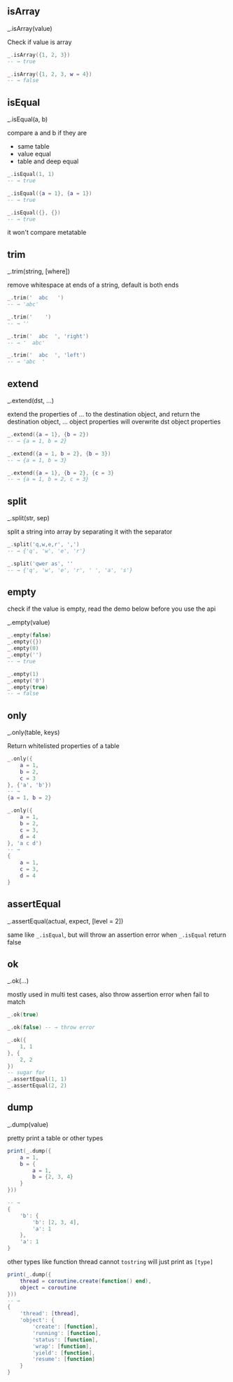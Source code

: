 isArray
---

_.isArray(value)

Check if value is array

```lua
_.isArray({1, 2, 3})
-- → true

_.isArray({1, 2, 3, w = 4})
-- → false
```

isEqual
---

_.isEqual(a, b)

compare a and b if they are

- same table
- value equal
- table and deep equal

```lua
_.isEqual(1, 1)
-- → true

_.isEqual({a = 1}, {a = 1})
-- → true

_.isEqual({}, {})
-- → true
```

it won't compare metatable


trim
---

_.trim(string, [where])

remove whitespace at ends of a string, default is both ends

```lua
_.trim('  abc   ')
-- → 'abc'

_.trim('    ')
-- → ''

_.trim('  abc  ', 'right')
-- → '  abc'

_.trim('  abc  ', 'left')
-- → 'abc  '
```


extend
---

_.extend(dst, ...)

extend the properties of ... to the destination object, and return the destination object, ... object properties will overwrite dst object properties

```lua
_.extend({a = 1}, {b = 2})
-- → {a = 1, b = 2}

_.extend({a = 1, b = 2}, {b = 3})
-- → {a = 1, b = 3}

_.extend({a = 1}, {b = 2}, {c = 3}
-- → {a = 1, b = 2, c = 3}
```

split
---

_.split(str, sep)

split a string into array by separating it with the separator

```lua
_.split('q,w,e,r', ',')
-- → {'q', 'w', 'e', 'r'}

_.split('qwer as', ''
-- → {'q', 'w', 'e', 'r', ' ', 'a', 's'}
```

empty
---

check if the value is empty, read the demo below before you use the api

_.empty(value)

```lua
_.empty(false)
_.empty({})
_.empty(0)
_.empty('')
-- → true

_.empty(1)
_.empty('0')
_.empty(true)
-- → false
```


only
---

_.only(table, keys)

Return whitelisted properties of a table

```lua
_.only({
    a = 1,
    b = 2,
    c = 3
}, {'a', 'b'})
-- →
{a = 1, b = 2}

_.only({
    a = 1,
    b = 2,
    c = 3,
    d = 4
}, 'a c d')
-- →
{
    a = 1,
    c = 3,
    d = 4
}
```


assertEqual
---

_.assertEqual(actual, expect, [level = 2])

same like `_.isEqual`, but will throw an assertion error when `_.isEqual` return false


ok
---

_.ok(...)

mostly used in multi test cases, also throw assertion error when fail to match

```lua
_.ok(true)

_.ok(false) -- → throw error

_.ok({
    1, 1
}, {
    2, 2
})
-- sugar for
_.assertEqual(1, 1)
_.assertEqual(2, 2)
```


dump
---

_.dump(value)

pretty print a table or other types

```lua
print(_.dump({
    a = 1,
    b = {
        a = 1,
        b = {2, 3, 4}
    }
}))

-- →
{
    'b': {
        'b': [2, 3, 4],
        'a': 1
    },
    'a': 1
}
```

other types like function thread cannot `tostring` will just print as `[type]`

```lua
print(_.dump({
    thread = coroutine.create(function() end),
    object = coroutine
}))
-- →
{
    'thread': [thread],
    'object': {
        'create': [function],
        'running': [function],
        'status': [function],
        'wrap': [function],
        'yield': [function],
        'resume': [function]
    }
}
```
